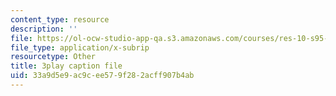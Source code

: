 ```yaml
---
content_type: resource
description: ''
file: https://ol-ocw-studio-app-qa.s3.amazonaws.com/courses/res-10-s95-physics-of-covid-19-transmission-fall-2020/33a9d5e9ac9cee579f282acff907b4ab_NJST-IUGBUA.srt
file_type: application/x-subrip
resourcetype: Other
title: 3play caption file
uid: 33a9d5e9-ac9c-ee57-9f28-2acff907b4ab
---
```

